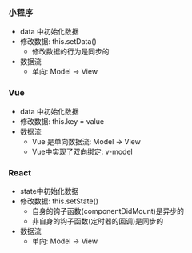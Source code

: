 ### 小程序
- data 中初始化数据
- 修改数据: this.setData()
  - 修改数据的行为是同步的
- 数据流
  - 单向: Model -> View

### Vue
- data 中初始化数据
- 修改数据: this.key = value
- 数据流
  - Vue 是单向数据流: Model -> View
  - Vue中实现了双向绑定: v-model

### React
- state中初始化数据
- 修改数据: this.setState()
  - 自身的钩子函数(componentDidMount)是异步的
  - 非自身的钩子函数(定时器的回调)是同步的
- 数据流
  - 单向: Model -> View
